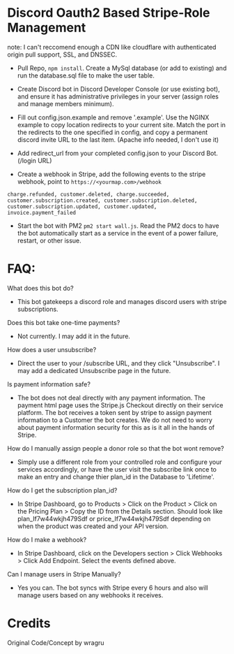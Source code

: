 # Discord Oauth2 Based Stripe-Role Management

note: I can't reccomend enough a CDN like cloudflare with authenticated origin pull support, SSL, and DNSSEC.

- Pull Repo, `npm install`. Create a MySql database (or add to existing) and run the database.sql file to make the user table.

- Create Discord bot in Discord Developer Console (or use existing bot), and ensure it has administrative privileges in your server (assign roles and manage members minimum).

- Fill out config.json.example and remove '.example'. Use the NGINX example to copy location redirects to your current site. Match the port in the redirects to the one specified in config, and copy a permanent discord invite URL to the last item. (Apache info needed, I don't use it)

- Add redirect_url from your completed config.json to your Discord Bot. (/login URL)

- Create a webhook in Stripe, add the following events to the stripe webhook, point to `https://<yourmap.com>/webhook`

`charge.refunded, customer.deleted, charge.succeeded, customer.subscription.created, customer.subscription.deleted, customer.subscription.updated, customer.updated, invoice.payment_failed`

- Start the bot with PM2 `pm2 start wall.js`. Read the PM2 docs to have the bot automatically start as a service in the event of a power failure, restart, or other issue.

# FAQ:

What does this bot do?

- This bot gatekeeps a discord role and manages discord users with stripe subscriptions.

Does this bot take one-time payments?

- Not currently. I may add it in the future.

How does a user unsubscribe?

- Direct the user to your /subscribe URL, and they click "Unsubscribe". I may add a dedicated Unsubscribe page in the future.

Is payment information safe?

- The bot does not deal directly with any payment information. The payment html page uses the Stripe.js Checkout directly on their service platform. The bot receives a token sent by stripe to assign payment information to a Customer the bot creates. We do not need to worry about payment information security for this as is it all in the hands of Stripe.

How do I manually assign people a donor role so that the bot wont remove?

- Simply use a different role from your controlled role and configure your services accordingly, or have the user visit the subscribe link once to make an entry and change thier plan_id in the Database to 'Lifetime'.

How do I get the subscription plan_id?

- In Stripe Dashboard, go to Products > Click on the Product > Click on the Pricing Plan > Copy the ID from the Details section. Should look like plan_If7w44wkjh479Sdf or price_If7w44wkjh479Sdf depending on when the product was created and your API version.

How do I make a webhook?

- In Stripe Dashboard, click on the Developers section > Click Webhooks > Click Add Endpoint. Select the events defined above.

Can I manage users in Stripe Manually?

- Yes you can. The bot syncs with Stripe every 6 hours and also will manage users based on any webhooks it receives.

# Credits

Original Code/Concept by wragru
